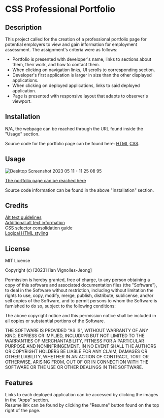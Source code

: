 # CSS Professional Portfolio

## Description

This project called for the creation of a professional portfolio page for potential employers to view and gain information for employment assessment. The assignment's criteria were as follows: 

- Portfolio is presented with developer's name, links to sections about them, their work, and how to contact them.
- When clicking on navigation links, UI scrolls to corresponding section.
- Developer's first application is larger in size than the other displayed applications.
- When clicking on deployed applications, links to said deployed application.
- Page is presented with responsive layout that adapts to observer's viewport.

## Installation

N/A, the webpage can be reached through the URL found inside the "Usage" section.

Source code for the portfolio page can be found here: [HTML](https://github.com/IVignollesJeong/weekly-challenge-1/blob/main/index.html) [CSS](https://github.com/IVignollesJeong/weekly-challenge-1/blob/main/assets/css/style.css).

## Usage

![Desktop Screenshot 2023 05 11 - 11 25 08 95](https://github.com/IVignollesJeong/professional-portfolio-iv/assets/131202032/2e9f9c81-b7e8-4126-a177-f942b214644c)


[The portfolio page can be reached here](https://ivignollesjeong.github.io/weekly-challenge-1/)

Source code information can be found in the above "installation" section.

## Credits

[Alt text guidelines](https://blog.hubspot.com/marketing/image-alt-text) </br>
[Additional alt text information](https://www.hmc.edu/communications/accessibility-resources/alt-decision-tree-alternative-text-guide/) </br>
[CSS selector consolidation guide](https://www.w3schools.com/css/css_selectors.asp#:~:text=To%20group%20selectors%2C%20separate%20each%20selector%20with%20a%20comma.) </br>
[Logical HTML styling](https://www.yourhtmlsource.com/accessibility/logicalstyle.html)

## License

MIT License

Copyright (c) [2023] [Ian Vignolles-Jeong]

Permission is hereby granted, free of charge, to any person obtaining a copy
of this software and associated documentation files (the "Software"), to deal
in the Software without restriction, including without limitation the rights
to use, copy, modify, merge, publish, distribute, sublicense, and/or sell
copies of the Software, and to permit persons to whom the Software is
furnished to do so, subject to the following conditions:

The above copyright notice and this permission notice shall be included in all
copies or substantial portions of the Software.

THE SOFTWARE IS PROVIDED "AS IS", WITHOUT WARRANTY OF ANY KIND, EXPRESS OR
IMPLIED, INCLUDING BUT NOT LIMITED TO THE WARRANTIES OF MERCHANTABILITY,
FITNESS FOR A PARTICULAR PURPOSE AND NONINFRINGEMENT. IN NO EVENT SHALL THE
AUTHORS OR COPYRIGHT HOLDERS BE LIABLE FOR ANY CLAIM, DAMAGES OR OTHER
LIABILITY, WHETHER IN AN ACTION OF CONTRACT, TORT OR OTHERWISE, ARISING FROM,
OUT OF OR IN CONNECTION WITH THE SOFTWARE OR THE USE OR OTHER DEALINGS IN THE
SOFTWARE.

## Features

Links to each deployed application can be accessed by clicking the images in the "Apps" section. </br>
Resume link can be found by clicking the "Resume" button found on the top right of the page. 
